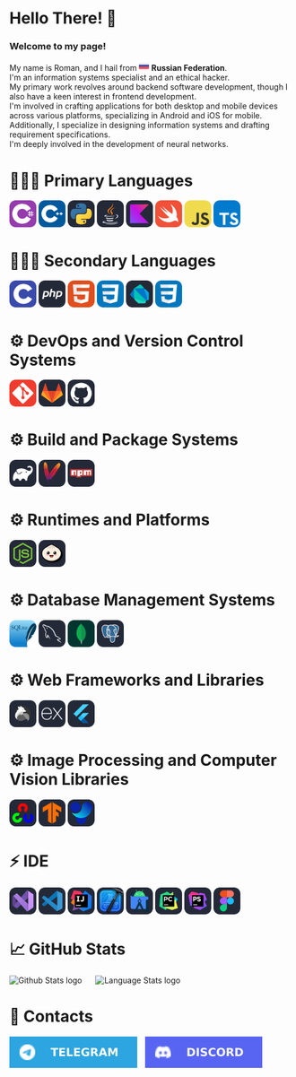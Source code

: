 <h1>Hello There! 👋</h1>

<h3>Welcome to my page!</h3>

<p>
  My name is Roman, and I hail from <img src="./Icons/RussianFlag.png" width="18"/> <b>Russian Federation</b>.
  <br/>I'm an information systems specialist and an ethical hacker.
  <br/>My primary work revolves around backend software development, though I also have a keen interest in frontend development.
  <br/>I'm involved in crafting applications for both desktop and mobile devices across various platforms, specializing in Android and iOS for mobile.
  <br/>Additionally, I specialize in designing information systems and drafting requirement specifications.
  <br/>I'm deeply involved in the development of neural networks.
</p>

<h1>👩🏻‍💻 Primary Languages</h1>
<p>
  <a href="https://learn.microsoft.com/ru-ru/dotnet/csharp/"><img src="./Icons/CS.svg" width="48"/></a>
  <a href="https://learn.microsoft.com/ru-ru/cpp/cpp/?view=msvc-170"><img src="./Icons/CPP.svg" width="48"/></a>
  <a href="https://www.python.org/"><img src="./Icons/Python.svg" width="48"/></a>
  <a href="https://www.java.com/en/"><img src="./Icons/Java.svg" width="48"/></a>
  <a href="https://kotlinlang.org/"><img src="./Icons/Kotlin.svg" width="48"/></a>
  <a href="https://www.swift.org/"><img src="./Icons/Swift.svg" width="48"/></a>
  <a href="https://developer.mozilla.org/en-US/docs/Web/JavaScript"><img src="./Icons/JavaScript.svg" width="48"/></a>
  <a href="https://www.typescriptlang.org/"><img src="./Icons/TypeScript.svg" width="48"/></a>
</p>

<h1>👩🏻‍💻 Secondary Languages</h1>
<p>
  <a href="https://learn.microsoft.com/ru-ru/cpp/c-language/?view=msvc-170"><img src="./Icons/C.svg" width="48"/></a>
  <a href="https://www.php.net/"><img src="./Icons/PHP.svg" width="48"/></a>
  <a href="https://developer.mozilla.org/ru/docs/Learn/Getting_started_with_the_web/HTML_basics"><img src="./Icons/HTML.svg" width="48"/></a>
  <a href="https://developer.mozilla.org/ru/docs/Learn/Getting_started_with_the_web/CSS_basics"><img src="./Icons/CSS.svg" width="48"/></a>
  <a href="https://dart.dev/"><img src="./Icons/Dart.svg" width="48"/></a>
  <a href="https://developer.mozilla.org/ru/docs/Learn/Getting_started_with_the_web/CSS_basics"><img src="./Icons/CSS.svg" width="48"/></a>
</p>

<h1>⚙️ DevOps and Version Control Systems</h1>
<p>
  <a href="https://git-scm.com/"><img src="./Icons/Git.svg" width="48" alt="Git"/></a>
  <a href="https://about.gitlab.com/"><img src="./Icons/GitLab.svg" width="48" alt="GitLab"/></a>
  <a href="https://github.com/"><img src="./Icons/GitHub.svg" width="48" alt="GitHub"/></a>
</p>

<h1>⚙️ Build and Package Systems</h1>
<p>
  <a href="https://gradle.org/"><img src="./Icons/Gradle.svg" width="48" alt="Gradle"/></a>
  <a href="https://maven.apache.org/"><img src="./Icons/Maven.svg" width="48" alt="Maven"/></a>
  <a href="https://www.npmjs.com/"><img src="./Icons/Npm.svg" width="48" alt="NPM"/></a>
</p>

<h1>⚙️ Runtimes and Platforms</h1>
<p>
  <a href="https://nodejs.org/"><img src="./Icons/NodeJS.svg" width="48" alt="Node.js"/></a>
  <a href="https://bun.sh/"><img src="./Icons/Bun.svg" width="48" alt="Bun"/></a>
</p>

<h1>⚙️ Database Management Systems</h1>
<p>
  <a href="https://www.sqlite.org/"><img src="./Icons/SQLite.svg" width="48" alt="SQLite"/></a>
  <a href="https://www.mysql.com/"><img src="./Icons/MySQL.svg" width="48" alt="MySQL"/></a>
  <a href="https://www.mongodb.com/"><img src="./Icons/MongoDB.svg" width="48" alt="MongoDB"/></a>
  <a href="https://www.postgresql.org/"><img src="./Icons/PostgreSQL.svg" width="48" alt="PostgreSQL"/></a>
</p>

<h1>⚙️ Web Frameworks and Libraries</h1>
<p>
  <a href="https://elysiajs.com/"><img src="./Icons/Elysia.svg" width="48" alt="Elysia"/></a>
  <a href="https://expressjs.com/"><img src="./Icons/ExpressJS.svg" width="48" alt="Express.js"/></a>
  <a href="https://flutter.dev/"><img src="./Icons/Flutter.svg" width="48" alt="Flutter"/></a>
</p>

<h1>⚙️ Image Processing and Computer Vision Libraries</h1>
<p>
  <a href="https://opencv.org/"><img src="./Icons/OpenCV.svg" width="48" alt="OpenCV"/></a>
  <a href="https://www.tensorflow.org/"><img src="./Icons/TensorFlow.svg" width="48" alt="TensorFlow"/></a>
  <a href="https://docs.ultralytics.com/ru"><img src="./Icons/YOLOv8.svg" width="48" alt="YOLOv8"/></a>
</p>

<h1>⚡ IDE</h1>
<p>
  <a href="https://visualstudio.microsoft.com/downloads/"><img src="./Icons/VisualStudio.svg" width="48"/></a>
  <a href="https://code.visualstudio.com/"><img src="./Icons/VSCode.svg" width="48"/></a>
  <a href="https://www.jetbrains.com/ru-ru/idea/"><img src="./Icons/Idea.svg" width="48"/></a>
  <a href="https://developer.apple.com/xcode/"><img src="./Icons/XCode.svg" width="48"/></a>
  <a href="https://developer.android.com/studio"><img src="./Icons/AndroidStudio.svg" width="48"/></a>
  <a href="https://www.jetbrains.com/pycharm/"><img src="./Icons/PyCharm.svg" width="48"/></a>
  <a href="https://www.jetbrains.com/phpstorm/"><img src="./Icons/PhpStorm.svg" width="48"/></a>
  <a href="https://www.figma.com/"><img src="./Icons/Figma.svg" width="48"/></a>
</p>

<h1>📈 GitHub Stats</h1>
<p>
  <img src="https://github-readme-stats.vercel.app/api?username=Kise1ev&show_icons=true&theme=dark" alt="Github Stats logo" style="margin-right: 20px;"/>
  <img src="https://github-readme-stats.vercel.app/api/top-langs/?username=Kise1ev&layout=compact&theme=dark" alt="Language Stats logo"/>
</p>

<h1>💬 Contacts</h1>
<p>
    <a href="https://t.me/kisxlka"><img src="./Icons/Telegram-Square.svg" style="margin-right: 10px;"/></a>
    <a href="https://discordapp.com/users/1013231151177023559"><img src="./Icons/Discord-Square.svg" style="margin-right: 10px;"/></a>
</p>
